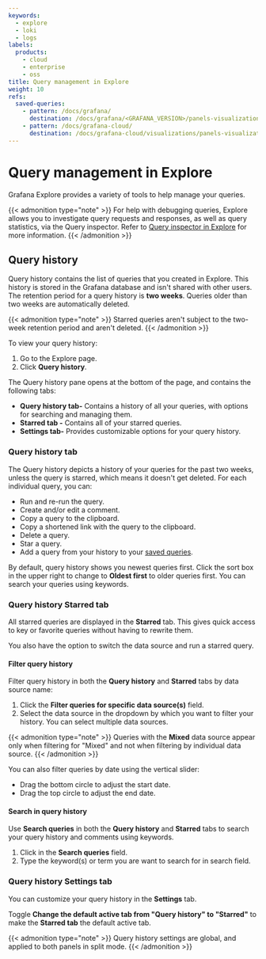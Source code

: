 ```yaml
---
keywords:
  - explore
  - loki
  - logs
labels:
  products:
    - cloud
    - enterprise
    - oss
title: Query management in Explore
weight: 10
refs:
  saved-queries:
    - pattern: /docs/grafana/
      destination: /docs/grafana/<GRAFANA_VERSION>/panels-visualizations/query-transform-data/#saved-queries
    - pattern: /docs/grafana-cloud/
      destination: /docs/grafana-cloud/visualizations/panels-visualizations/query-transform-data/#saved-queries
---
```


# Query management in Explore

Grafana Explore provides a variety of tools to help manage your queries.

{{< admonition type="note" >}}
For help with debugging queries, Explore allows you to investigate query requests and responses, as well as query statistics, via the Query inspector. Refer to [Query inspector in Explore](/docs/grafana/<GRAFANA_VERSION>/explore/explore-inspector/) for more information.
{{< /admonition >}}

## Query history

Query history contains the list of queries that you created in Explore. This history is stored in the Grafana database and isn't shared with other users. The retention period for a query history is **two weeks**. Queries older than two weeks are automatically deleted.

{{< admonition type="note" >}}
Starred queries aren't subject to the two-week retention period and aren't deleted.
{{< /admonition >}}

To view your query history:

1. Go to the Explore page.
1. Click **Query history**.

The Query history pane opens at the bottom of the page, and contains the following tabs:

- **Query history tab-** Contains a history of all your queries, with options for searching and managing them.
- **Starred tab -** Contains all of your starred queries.
- **Settings tab-** Provides customizable options for your query history.

### Query history tab

The Query history depicts a history of your queries for the past two weeks, unless the query is starred, which means it doesn't get deleted. For each individual query, you can:

- Run and re-run the query.
- Create and/or edit a comment.
- Copy a query to the clipboard.
- Copy a shortened link with the query to the clipboard.
- Delete a query.
- Star a query.
- Add a query from your history to your [saved queries](ref:saved-queries).

By default, query history shows you newest queries first. Click the sort box in the upper right to change to **Oldest first** to older queries first. You can search your queries using keywords.

### Query history Starred tab

All starred queries are displayed in the **Starred** tab. This gives quick access to key or favorite queries without having to rewrite them.

You also have the option to switch the data source and run a starred query.

#### Filter query history

Filter query history in both the **Query history** and **Starred** tabs by data source name:

1. Click the **Filter queries for specific data source(s)** field.
1. Select the data source in the dropdown by which you want to filter your history. You can select multiple data sources.

{{< admonition type="note" >}}
Queries with the **Mixed** data source appear only when filtering for "Mixed" and not when filtering by individual data source.
{{< /admonition >}}

You can also filter queries by date using the vertical slider:

- Drag the bottom circle to adjust the start date.
- Drag the top circle to adjust the end date.

#### Search in query history

Use **Search queries** in both the **Query history** and **Starred** tabs to search your query history and comments using keywords.

1. Click in the **Search queries** field.
1. Type the keyword(s) or term you are want to search for in search field.

### Query history Settings tab

You can customize your query history in the **Settings** tab.

Toggle **Change the default active tab from "Query history" to "Starred"** to make the **Starred tab** the default active tab.

{{< admonition type="note" >}}
Query history settings are global, and applied to both panels in split mode.
{{< /admonition >}}

<!-- All queries that have been starred in the Query history tab are displayed in the Starred tab. This allows you to access your favorite queries faster and to reuse these queries without typing them from scratch. -->
